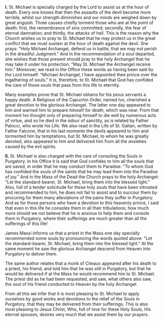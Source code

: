 
**I\.** St. Michael is specially charged by the Lord to assist us at the hour of death. Every one knows that then the assaults of the devil become more terrible, whilst our strength diminishes and our minds are weighed down by great anguish. Three causes chiefly torment those who are at the point of death: first, the remembrance of sins committed; secondly, the fear of eternal damnation; and thirdly, the attacks of hell. This is the reason why the Church wishes us to pray to St. Michael that he may protect us in the great conflict that we must sustain at the hour of death against the devil. She prays: \"Holy Michael Archangel, defend us in battle, that we may not perish in the dreadful Judgment.\" And in the recommendation of a soul departed, she wishes that those present should pray to the holy Archangel that he may take it under his protection: \"May St. Michael the Archangel receive him.\" Moreover, we read in the Office these words as having been said by the Lord himself: \"Michael Archangel, I have appointed thee prince over the ingathering of souls.\" It is, therefore, to St. Michael that God has confided the care of those souls that pass from this life to eternity.

Many examples prove that St. Michael obtains for his pious servants a happy death. A Religious of the Capuchin Order, named Ivo, cherished a great devotion to the glorious Archangel. The latter one day appeared to him and warned him to prepare himself for death, which was near. From that moment Ivo thought only of preparing himself to die well by numerous acts of virtue, and so he died in the odour of sanctity, as is related by Father Palocci, who wrote his Life. We also read in the Life of St. Galtan, written by Father Falcone, that in his last moments the devils appeared to him and tormented him by temptations, but St. Michael, to whom he was greatly devoted, also appeared to him and delivered him from all the anxieties caused by the evil spirits.

**II\.** St. Michael is also charged with the care of consoling the Souls in Purgatory. In his Office it is said that God confides to him all the souls that are saved, in order that he may conduct them to Paradise: \"To whom God has confided the souls of the saints that he may lead them into the Paradise of joy.\" And in the Mass of the Dead the Church prays to the holy Archangel: \"Let the standard-bearer, St. Michael, bring them into the blessed light.\" Also, full of a tender solicitude for these holy souls that have been intrusted and recommended to him, he does not fail to assist and to succour them by procuring for them many alleviations of the pains they suffer in Purgatory. And as for those persons who have a devotion to this heavenly prince, I said that even in this life he consoles them in all their tribulations; how much more should we not believe that he is anxious to help them and console them in Purgatory, where their sufferings are much greater than all the sufferings of this life!

James Massi informs us that a priest in the Mass one day specially recommended some souls by pronouncing the words quoted above: \"Let the standard-bearer, St. Michael, bring them into the blessed light.\" At the same moment he saw the glorious Archangel descend from Heaven into Purgatory to deliver them.

The same author relates that a monk of Citeaux appeared after his death to a priest, his friend, and told him that he was still in Purgatory, but that he would be delivered if at the Mass he would recommend him to St. Michael. The priest did as he had been requested, and saw, what others also saw, the soul of his friend conducted to Heaven by the holy Archangel.

From all this we infer that it is most pleasing to St. Michael to apply ourselves by good works and devotions to the relief of the Souls in Purgatory, that they may be delivered from their sufferings. This is also most pleasing to Jesus Christ, Who, full of love for these Holy Souls, His eternal spouses, desires very much that we assist them by our prayers.

